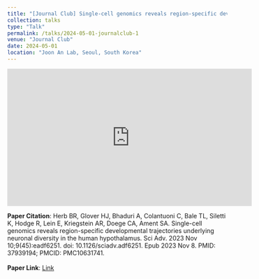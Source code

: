 ```yaml
---
title: "[Journal Club] Single-cell genomics reveals region-specific developmental trajectories underlying neuronal diversity in the human hypothalamus"
collection: talks
type: "Talk"
permalink: /talks/2024-05-01-journalclub-1
venue: "Journal Club"
date: 2024-05-01
location: "Joon An Lab, Seoul, South Korea"
---
```

<iframe width="560" height="315" src="https://www.youtube.com/embed/h6cPGjzS2J0" 
        title="YouTube video player" frameborder="0" 
        allow="accelerometer; autoplay; clipboard-write; encrypted-media; gyroscope; picture-in-picture" 
        allowfullscreen>
</iframe>

**Paper Citation**: Herb BR, Glover HJ, Bhaduri A, Colantuoni C, Bale TL, Siletti K, Hodge R, Lein E, Kriegstein AR, Doege CA, Ament SA. Single-cell genomics reveals region-specific developmental trajectories underlying neuronal diversity in the human hypothalamus. Sci Adv. 2023 Nov 10;9(45):eadf6251. doi: 10.1126/sciadv.adf6251. Epub 2023 Nov 8. PMID: 37939194; PMCID: PMC10631741. <br><br>
**Paper Link**: [Link](https://www.science.org/doi/10.1126/sciadv.adf6251)